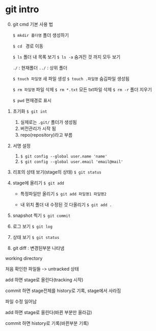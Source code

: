 # git intro

0. git cmd 기본 사용 법

   `$ mkdir 폴더명` 폴더 생성하기

   `$ cd ` 경로 이동 	

   `$ ls` 폴더 내 목록 보기 `$ ls -a` 숨겨진 것 까지 모두 보기

   `./` : 현재폴더 `../` : 상위 폴더

   `$ touch 파일명` 새 파일 생성 `$ touch .파일명` 숨김파일 생성됨

   `$ rm 파일명` 파일 삭제 `$ rm *.txt`  모든 txt파일 삭제  `$ rm -r` 폴더 지우기

   `$ pwd` 현재경로 표시

1. 초기화 `$ git int`
   1. 실제로는 `.git/` 폴더가 생성됨
   2. 버전관리가 시작 됨
   3. repo(repository)라고 부름
2. 서명 설정
   1. `$ git config --global user.name 'name'`
   2. `$ git config --global user.email 'email@mail'`

3. 리포의 상태 보기(stage의 상태) `$ git status`

4. stage에 올리기 `$ git add`

   - 특정파일만 올리기 `$ git add 파일명1 파일명2` 

   - 내 위치 폴더 내 수정된 것 다올리기 `$ git add .`

5. snapshot 찍기 `$ git commit`

6. 로그 보기 `$ git log`

7. 상태 보기 `$ git status`

8. git diff : 변경된부분 나타냄





working directory

처음 확인한 파일들 -> untracked 상태

add 하면 stage로 올린다(tracking 시작)

commit 하면 stage전체를 history로 기록, stage에서 사라짐

파일 수정 일어남

add 하면 stage로 올린다(바뀐 부분만 올라감)

commit 하면 history로 기록(바뀐부분 기록)